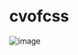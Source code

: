 # cvofcss

![image](https://user-images.githubusercontent.com/64922494/125172960-1c5e6300-e1da-11eb-8057-c6cae3adf04f.png)
